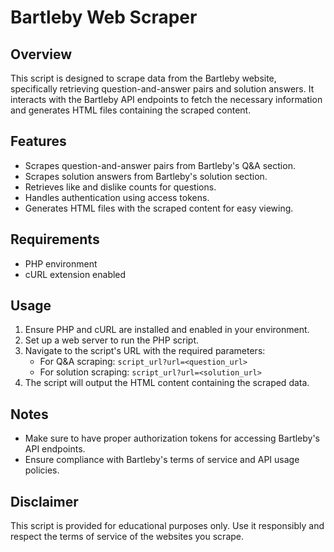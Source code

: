 # Bartleby Web Scraper

## Overview
This script is designed to scrape data from the Bartleby website, specifically retrieving question-and-answer pairs and solution answers. It interacts with the Bartleby API endpoints to fetch the necessary information and generates HTML files containing the scraped content.

## Features
- Scrapes question-and-answer pairs from Bartleby's Q&A section.
- Scrapes solution answers from Bartleby's solution section.
- Retrieves like and dislike counts for questions.
- Handles authentication using access tokens.
- Generates HTML files with the scraped content for easy viewing.

## Requirements
- PHP environment
- cURL extension enabled

## Usage
1. Ensure PHP and cURL are installed and enabled in your environment.
2. Set up a web server to run the PHP script.
3. Navigate to the script's URL with the required parameters:
    - For Q&A scraping: `script_url?url=<question_url>`
    - For solution scraping: `script_url?url=<solution_url>`
4. The script will output the HTML content containing the scraped data.

## Notes
- Make sure to have proper authorization tokens for accessing Bartleby's API endpoints.
- Ensure compliance with Bartleby's terms of service and API usage policies.

## Disclaimer
This script is provided for educational purposes only. Use it responsibly and respect the terms of service of the websites you scrape.
